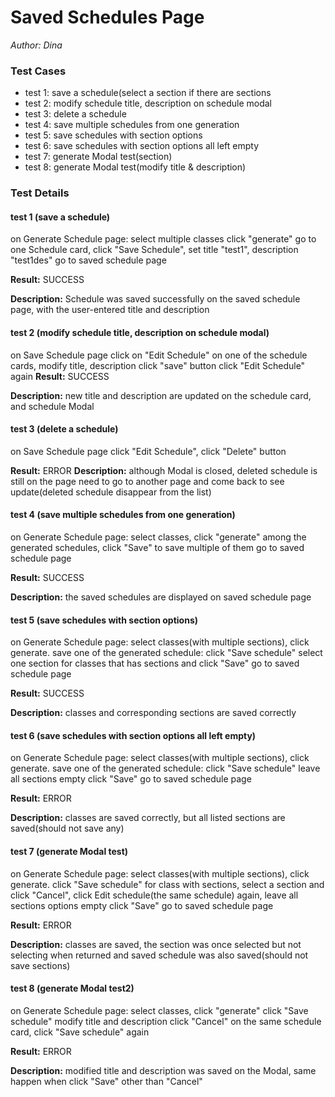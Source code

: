 # Saved Schedules Page
*Author: Dina*

### Test Cases
- test 1: save a schedule(select a section if there are sections
- test 2: modify schedule title, description on schedule modal
- test 3: delete a schedule
- test 4: save multiple schedules from one generation
- test 5: save schedules with section options
- test 6: save schedules with section options all left empty
- test 7: generate Modal test(section)
- test 8: generate Modal test(modify title & description)

### Test Details

#### test 1 (save a schedule)
on Generate Schedule page: select multiple classes
click "generate"
go to one Schedule card, click "Save Schedule", set title "test1", description "test1des"
go to saved schedule page

**Result:**
SUCCESS

**Description:**
Schedule was saved successfully on the saved schedule page, with the user-entered title and description

#### test 2 (modify schedule title, description on schedule modal)
on Save Schedule page
click on "Edit Schedule" on one of the schedule cards, modify title, description
click "save" button
click "Edit Schedule" again
**Result:**
SUCCESS


**Description:**
new title and description are updated on the schedule card, and schedule Modal

#### test 3 (delete a schedule)
on Save Schedule page
click "Edit Schedule", click "Delete" button

**Result:**
ERROR
**Description:**
although Modal is closed, deleted schedule is still on the page
need to go to another page and come back to see update(deleted schedule disappear from the list)

#### test 4 (save multiple schedules from one generation)

on Generate Schedule page: select classes, click "generate"
among the generated schedules, click "Save" to save multiple of them
go to saved schedule page

**Result:**
SUCCESS

**Description:**
the saved schedules are displayed on saved schedule page

#### test 5 (save schedules with section options)

on Generate Schedule page:
select classes(with multiple sections), click generate.
save one of the generated schedule: click "Save schedule"
select one section for classes that has sections and click "Save"
go to saved schedule page

**Result:**
SUCCESS

**Description:**
classes and corresponding sections are saved correctly

#### test 6 (save schedules with section options all left empty)

on Generate Schedule page:
select classes(with multiple sections), click generate.
save one of the generated schedule: click "Save schedule"
leave all sections empty click "Save"
go to saved schedule page

**Result:**
ERROR

**Description:**
classes are saved correctly, but all listed sections are saved(should not save any)



#### test 7 (generate Modal test)
on Generate Schedule page:
select classes(with multiple sections), click generate.
click "Save schedule"
for class with sections, select a section and click "Cancel",
click Edit schedule(the same schedule) again, leave all sections options empty
click "Save"
go to saved schedule page

**Result:**
ERROR

**Description:**
classes are saved, the section was once selected but not selecting when returned and saved schedule was also saved(should not save sections)

#### test 8 (generate Modal test2)
on Generate Schedule page:
select classes, click "generate"
click "Save schedule"
modify title and description
click "Cancel"
on the same schedule card, click "Save schedule" again


**Result:**
ERROR

**Description:**
 modified title and description was saved on the Modal, same happen when click "Save" other than "Cancel"
